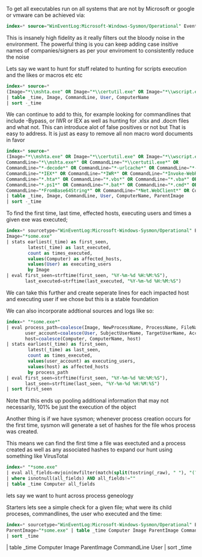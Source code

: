 To get all executables run on all systems that are not by Microsoft or google or vmware can be achieved via:

```sql
index=* source="WinEventLog:Microsoft-Windows-Sysmon/Operational" EventCode=1 | where NOT match(Company, "(?i)(Microsoft|Google|VMware)") | table _time, Image, Company, CommandLine, User | sort -_time
```

This is insanely high fidelity as it really filters out the bloody noise in the environment. The powerful thing is you can keep adding case insitive names of companies/signers as per your enviroment to consistently reduce the noise 


Lets say we want to hunt for stuff related to hunting for scripts execution and the likes or macros etc etc 

```sql
index=* source=*
(Image="*\\mshta.exe" OR Image="*\\certutil.exe" OR Image="*\\wscript.exe" OR Image="*\\cscript.exe" OR CommandLine="*\\mshta.exe*" OR CommandLine="*\\certutil.exe*" OR CommandLine="*-decode*" OR CommandLine="*-urlcache*" OR CommandLine="*.hta*" OR CommandLine="*.vbs*" OR CommandLine="*.vba*" OR CommandLine="*.doc*" OR CommandLine="*.ps1*")
| table _time, Image, CommandLine, User, ComputerName
| sort -_time
```

We can continue to add to this, for example looking for commandlines that include -Bypass, or IWR or IEX as well as hunting for .xlsx and .docm files and what not. This can introduce alot of false positives or not but 
That is easy to address. It is just as easy to remove all non macro word documents in favor 


```sql
index=* source=*
(Image="*\\mshta.exe" OR Image="*\\certutil.exe" OR Image="*\\wscript.exe" OR Image="*\\cscript.exe" OR Image="*\\powershell.exe" OR Image="*\\cmd.exe" OR 
CommandLine="*\\mshta.exe*" OR CommandLine="*\\certutil.exe*" OR 
CommandLine="*-decode*" OR CommandLine="*-urlcache*" OR CommandLine="*-Bypass*" OR CommandLine="*-EncodedCommand*" OR 
CommandLine="*IEX*" OR CommandLine="*IWR*" OR CommandLine="*Invoke-WebRequest*" OR CommandLine="*Invoke-Expression*" OR CommandLine="*DownloadString*" OR CommandLine="*DownloadFile*" OR
CommandLine="*.hta*" OR CommandLine="*.vbs*" OR CommandLine="*.vba*" OR CommandLine="*.doc*" OR CommandLine="*.docm*" OR CommandLine="*.docx*" OR CommandLine="*.xls*" OR CommandLine="*.xlsx*" OR CommandLine="*.xlsm*" OR CommandLine="*.ppt*" OR CommandLine="*.pptm*" OR 
CommandLine="*.ps1*" OR CommandLine="*.bat*" OR CommandLine="*.cmd*" OR
CommandLine="*FromBase64String*" OR CommandLine="*Net.WebClient*" OR CommandLine="*hidden*" OR CommandLine="*-nop*" OR CommandLine="*-w hidden*" OR CommandLine="*-noni*" OR CommandLine="*-ec*") NOT (CommandLine="*Restricted*" OR Image="C:\\Program Files (x86)\\Microsoft\\EdgeUpdate\\MicrosoftEdgeUpdate.exe")
| table _time, Image, CommandLine, User, ComputerName, ParentImage
| sort -_time
```

To find the first time, last time, effected hosts, executing users and times a given exe was executed; 

```sql
index=* sourcetype="WinEventLog:Microsoft-Windows-Sysmon/Operational" EventCode=1 
Image="*some.exe"
| stats earliest(_time) as first_seen, 
        latest(_time) as last_executed,
        count as times_executed,
        values(Computer) as affected_hosts,
        values(User) as executing_users
        by Image
| eval first_seen=strftime(first_seen, "%Y-%m-%d %H:%M:%S"),
       last_executed=strftime(last_executed, "%Y-%m-%d %H:%M:%S")
```

We can take this further and create seperate lines for each impacted host and executing user if we chose but this is a stable foundation

We can also incorporate addtional sources and logs like so: 

```sql
index=* "*some.exe*"
| eval process_path=coalesce(Image, NewProcessName, ProcessName, FileName, TargetFilename),
       user_account=coalesce(User, SubjectUserName, TargetUserName, AccountName),
       host=coalesce(Computer, ComputerName, host)
| stats earliest(_time) as first_seen,
        latest(_time) as last_seen,
        count as times_executed,
        values(user_account) as executing_users,
        values(host) as affected_hosts
        by process_path
| eval first_seen=strftime(first_seen, "%Y-%m-%d %H:%M:%S"),
       last_seen=strftime(last_seen, "%Y-%m-%d %H:%M:%S")
| sort first_seen
```

Note that this ends up pooling additional information that may not necessarily, 101% be just the execution of the object 

Another thing is if we have sysmon; whenever process creation occurs for the first time, sysmon will generate a set of hashes for the file whos process was created. 

This means we can find the first time a file was exectuted and a process created as well as any associated hashes to expand our hunt using something like VirusTotal

```sql
index=* "*some.exe" 
| eval all_fields=mvjoin(mvfilter(match(split(tostring(_raw), " "), "(?i)(sha256|md5|sha1|hash)")), " | ")
| where isnotnull(all_fields) AND all_fields!=""
| table _time Computer all_fields
```

lets say we want to hunt across process geneology

Starters lets see a simple check for a given file; what were its child proceses, commandlines, the user who executed and the time: 

```sql
index=* sourcetype="WinEventLog:Microsoft-Windows-Sysmon/Operational" EventCode=1 
ParentImage="*some.exe" | table _time Computer Image ParentImage CommandLine User
| sort _time
```
| table _time Computer Image ParentImage CommandLine User
| sort _time
```
